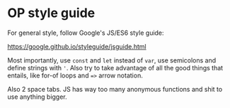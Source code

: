 # OP style guide

For general style, follow Google's JS/ES6 style guide:

https://google.github.io/styleguide/jsguide.html

Most importantly, use `const` and `let` instead of `var`, use semicolons and define strings with `'`. Also try to take advantage of all the good things that entails, like for-of loops and `=>` arrow notation.

Also 2 space tabs. JS has way too many anonymous functions and shit to use anything bigger.